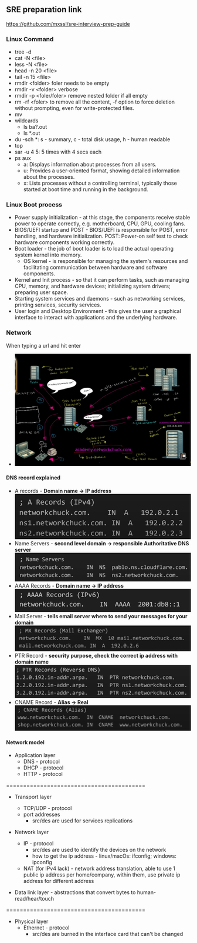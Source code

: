 ## SRE preparation link
https://github.com/mxssl/sre-interview-prep-guide


### Linux Command

* tree -d
* cat -N \<file>
* less -N \<file>
* head -n 20 \<file>
* tail -n 15 \<file>
* rmdir \<folder> foler needs to be empty
* rmdir -v \<folder> verbose
* rmdir -p \<foler/foler> remove nested folder if all empty
* rm -rf \<foler> to remove all the content, -f option to force deletion without prompting, even for write-protected files.
* mv
* wildcards
    * ls ba?.out
    * ls \*.out
* du -sch *: s - summary, c - total disk usage, h - human readable
* top
* sar -u 4 5: 5 times with 4 secs each
* ps aux
    * a: Displays information about processes from all users.
    * u: Provides a user-oriented format, showing detailed information about the processes.
    * x: Lists processes without a controlling terminal, typically those started at boot time and running in the background.

### Linux Boot process

* Power supply initialization - at this stage, the components receive stable power to operate correctly, e.g. motherboard, CPU, GPU, cooling fans.
* BIOS/UEFI startup and POST - BIOS/UEFI is responsible for POST, error handling, and hardware initialization. POST: Power-on self test to check hardware components working correctly.
* Boot loader - the job of boot loader is to load the actual operating system kernel into memory. 
    * OS kernel - is responsible for managing the system's resources and facilitating communication between hardware and software components.
* Kernel and Init process - so that it can perform tasks, such as managing CPU, memory, and hardware devices; initializing system drivers; preparing user space.
* Starting system services and daemons - such as networking services, printing services, security services.
* User login and Desktop Environment - this gives the user a graphical interface to interact with applications and the underlying hardware.

### Network

When typing a url and hit enter
* ![alt text](<attachments/when typing a url.jpeg>)

#### DNS record explained
* A records - **Domain name -> IP address**
![alt text](<attachments/A record.jpeg>)
* Name Servers - **second level domain -> responsible Authoritative DNS server**
![alt text](<attachments/Name server.jpeg>)
* AAAA Records - **Domain name -> IP address**
![alt text](<attachments/AAAA record.jpeg>)
* Mail Server  - **tells email server where to send your messages for your domain**
![alt text](<attachments/MX Record.jpeg>)
* PTR Record - **security purpose, check the correct ip address with domain name**
![alt text](<attachments/PTR Record.jpeg>)
* CNAME Record - **Alias -> Real**
![alt text](attachments/CNAME.jpeg)

#### Network model

* Application layer
    * DNS - protocol
    * DHCP - protocol
    * HTTP - protocol

=========================================
* Transport layer
    * TCP/UDP - protocol
    * port addresses
        * src/des are used for services replications

* Network layer
    * IP - protocol
        * src/des are used to identify the devices on the network
        * how to get the ip address - linux/macOs: ifconfig; windows: ipconfig
    * NAT (for IPv4 lack) - network address translation, able to use 1 public ip address per home/company, within them, use private ip address for different address

* Data link layer - abstractions that convert bytes to human-read/hear/touch

=========================================
* Physical layer
    * Ethernet - protocol
        * src/des are burned in the interface card that can't be changed